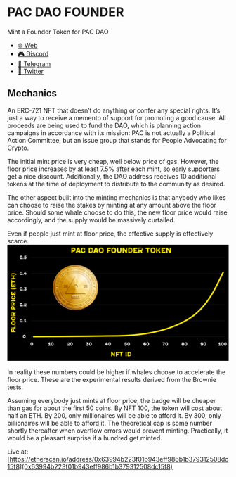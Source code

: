 # PAC DAO FOUNDER

Mint a Founder Token for PAC DAO

* [🌐  Web](https://pac.xyz/)
* [🎮  Discord ](https://discord.gg/tbBKXQqm)
* [🛫  Telegram ](https://t.me/joinchat/VYYqN19O3Wc4OTZh)
* [🦅  Twitter](https://twitter.com/pacdao)

## Mechanics

An ERC-721 NFT that doesn’t do anything or confer any special rights.  It’s just a way to receive a memento of support for promoting a good cause.  All proceeds are being used to fund the DAO, which is planning action campaigns in accordance with its mission: PAC is not actually a Political Action Committee, but an issue group that stands for People Advocating for Crypto.

The initial mint price is very cheap, well below price of gas. However, the floor price increases by at least 7.5% after each mint, so early supporters get a nice discount.  Additionally, the DAO address receives 10 additional tokens at the time of deployment to distribute to the community as desired.

The other aspect built into the minting mechanics is that anybody who likes can choose to raise the stakes by minting at any amount above the floor price.  Should some whale choose to do this, the new floor price would raise accordingly, and the supply would be massively curtailed.

Even if people just mint at floor price, the effective supply is effectively scarce.
![Brownie Test Results](test-results.png)

In reality these numbers could be higher if whales choose to accelerate the floor price.  These are the experimental results derived from the Brownie tests.  

Assuming everybody just mints at floor price, the badge will be cheaper than gas for about the first 50 coins.  By NFT 100, the token will cost about half an ETH.  By 200, only millionaires will be able to afford it.  By 300, only billionaires will be able to afford it.  The theoretical cap is some number shortly thereafter when overflow errors would prevent minting.  Practically, it would be a pleasant surprise if a hundred get minted.

Live at: [https://etherscan.io/address/0x63994b223f01b943eff986b1b379312508dc15f8](0x63994b223f01b943eff986b1b379312508dc15f8)
